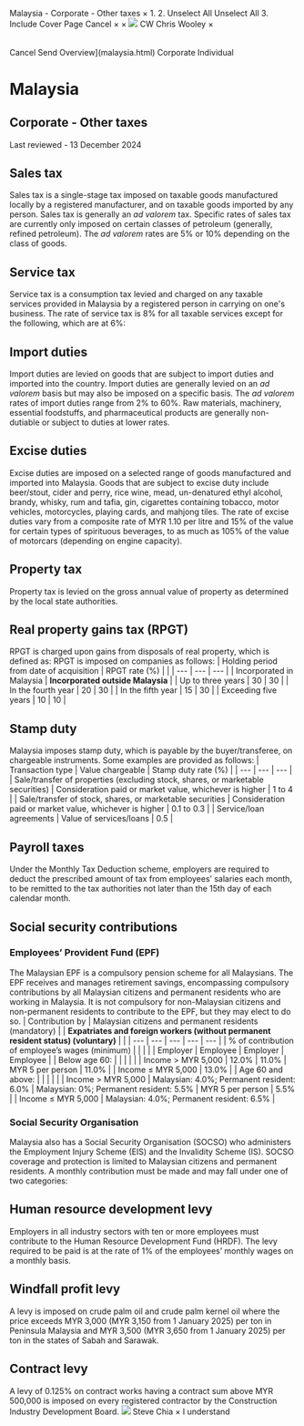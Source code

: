 Malaysia - Corporate - Other taxes
×
1.
2.
Unselect All
Unselect All
3.
Include Cover Page
Cancel
×
×
![](-/media/world-wide-tax-summaries/attachments/global---chris-wooley.ashx%3Frev=ac5e5f3223b34096b1afc2a6009c7320&revision=ac5e5f32-23b3-4096-b1af-c2a6009c7320&hash=859B7ADC84DC2CBEC9760E9E6EE7DE6D0A8BFCDF)
CW
Chris Wooley
×
######
Cancel
Send
Overview](malaysia.html)
Corporate
Individual
# Malaysia
## Corporate - Other taxes
Last reviewed - 13 December 2024
## Sales tax
Sales tax is a single-stage tax imposed on taxable goods manufactured locally by a registered manufacturer, and on taxable goods imported by any person. Sales tax is generally an *ad valorem* tax. Specific rates of sales tax are currently only imposed on certain classes of petroleum (generally, refined petroleum). The *ad valorem* rates are 5% or 10% depending on the class of goods.
## Service tax
Service tax is a consumption tax levied and charged on any taxable services provided in Malaysia by a registered person in carrying on one's business. The rate of service tax is 8% for all taxable services except for the following, which are at 6%:
## Import duties
Import duties are levied on goods that are subject to import duties and imported into the country. Import duties are generally levied on an *ad valorem* basis but may also be imposed on a specific basis. The *ad valorem* rates of import duties range from 2% to 60%. Raw materials, machinery, essential foodstuffs, and pharmaceutical products are generally non-dutiable or subject to duties at lower rates.
## Excise duties
Excise duties are imposed on a selected range of goods manufactured and imported into Malaysia. Goods that are subject to excise duty include beer/stout, cider and perry, rice wine, mead, un-denatured ethyl alcohol, brandy, whisky, rum and tafia, gin, cigarettes containing tobacco, motor vehicles, motorcycles, playing cards, and mahjong tiles.
The rate of excise duties vary from a composite rate of MYR 1.10 per litre and 15% of the value for certain types of spirituous beverages, to as much as 105% of the value of motorcars (depending on engine capacity).
## Property tax
Property tax is levied on the gross annual value of property as determined by the local state authorities.
## Real property gains tax (RPGT)
RPGT is charged upon gains from disposals of real property, which is defined as:
RPGT is imposed on companies as follows:
| Holding period from date of acquisition | RPGT rate (%) | |
| --- | --- | --- |
| Incorporated in Malaysia | **Incorporated outside Malaysia** |
| Up to three years | 30 | 30 |
| In the fourth year | 20 | 30 |
| In the fifth year | 15 | 30 |
| Exceeding five years | 10 | 10 |
## Stamp duty
Malaysia imposes stamp duty, which is payable by the buyer/transferee, on chargeable instruments. Some examples are provided as follows:
| Transaction type | Value chargeable | Stamp duty rate (%) |
| --- | --- | --- |
| Sale/transfer of properties (excluding stock, shares, or marketable securities) | Consideration paid or market value, whichever is higher | 1 to 4 |
| Sale/transfer of stock, shares, or marketable securities | Consideration paid or market value, whichever is higher | 0.1 to 0.3 |
| Service/loan agreements | Value of services/loans | 0.5 |
## Payroll taxes
Under the Monthly Tax Deduction scheme, employers are required to deduct the prescribed amount of tax from employees’ salaries each month, to be remitted to the tax authorities not later than the 15th day of each calendar month.
## Social security contributions
### Employees’ Provident Fund (EPF)
The Malaysian EPF is a compulsory pension scheme for all Malaysians. The EPF receives and manages retirement savings, encompassing compulsory contributions by all Malaysian citizens and permanent residents who are working in Malaysia. It is not compulsory for non-Malaysian citizens and non-permanent residents to contribute to the EPF, but they may elect to do so.
| Contribution by | Malaysian citizens and permanent residents (mandatory) | | **Expatriates and foreign workers (without permanent resident status) (voluntary)** | |
| --- | --- | --- | --- | --- |
| % of contribution of employee’s wages (minimum) | | | |
| Employer | Employee | Employer | Employee |
| Below age 60: | | | | |
| Income > MYR 5,000 | 12.0% | 11.0% | MYR 5 per person | 11.0% |
| Income ≤ MYR 5,000 | 13.0% |
| Age 60 and above: | | | | |
| Income > MYR 5,000 | Malaysian: 4.0%;  Permanent resident: 6.0% | Malaysian: 0%;  Permanent resident: 5.5% | MYR 5 per person | 5.5% |
| Income ≤ MYR 5,000 | Malaysian: 4.0%;  Permanent resident: 6.5% |
### Social Security Organisation
Malaysia also has a Social Security Organisation (SOCSO) who administers the Employment Injury Scheme (EIS) and the Invalidity Scheme (IS). SOCSO coverage and protection is limited to Malaysian citizens and permanent residents. A monthly contribution must be made and may fall under one of two categories:
## Human resource development levy
Employers in all industry sectors with ten or more employees must contribute to the Human Resource Development Fund (HRDF). The levy required to be paid is at the rate of 1% of the employees’ monthly wages on a monthly basis.
## Windfall profit levy
A levy is imposed on crude palm oil and crude palm kernel oil where the price exceeds MYR 3,000 (MYR 3,150 from 1 January 2025) per ton in Peninsula Malaysia and MYR 3,500 (MYR 3,650 from 1 January 2025) per ton in the states of Sabah and Sarawak.
## Contract levy
A levy of 0.125% on contract works having a contract sum above MYR 500,000 is imposed on every registered contractor by the Construction Industry Development Board.
![](-/media/world-wide-tax-summaries/malaysiasteve-chiastevechiasqjpg20241212012724686.ashx%3Frev=19756e5d7f9c4aed89aee4f9db5fcd22&revision=19756e5d-7f9c-4aed-89ae-e4f9db5fcd22&hash=9CB90707118F80BE4DD1C35CB65470D28EC77A79)
Steve Chia
×
I understand